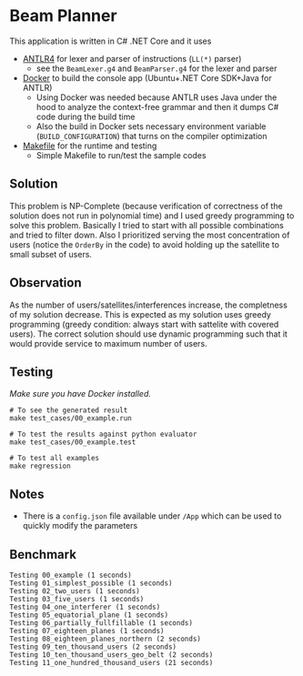 # Beam Planner

This application is written in C# .NET Core and it uses
- [ANTLR4](https://www.antlr.org/) for lexer and parser of instructions (`LL(*)` parser)
  - see the `BeamLexer.g4` and `BeamParser.g4` for the lexer and parser 
- [Docker](https://www.docker.com/) to build the console app (Ubuntu+.NET Core SDK+Java for ANTLR)
  - Using Docker was needed because ANTLR uses Java under the hood to analyze the context-free grammar
  and then it dumps C# code during the build time
  - Also the build in Docker sets necessary environment variable (`BUILD_CONFIGURATION`) that turns on 
  the compiler optimization
- [Makefile](https://www.gnu.org/software/make/manual/make.html) for the runtime and testing
  - Simple Makefile to run/test the sample codes

## Solution
This problem is NP-Complete (because verification of correctness of the solution does not 
run in polynomial time) and I used greedy programming to solve this problem. Basically I tried to
start with all possible combinations and tried to filter down. Also I prioritized serving the most
concentration of users (notice the `OrderBy` in the code) to avoid holding up the satellite to small
subset of users.

## Observation
As the number of users/satellites/interferences increase, the completness of my solution decrease. This is expected 
as my solution uses greedy programming (greedy condition: always start with sattelite with covered users). The correct
solution should use dynamic programming such that it would provide service to maximum number of users.

## Testing

_Make sure you have Docker installed._

```shell
# To see the generated result
make test_cases/00_example.run

# To test the results against python evaluator
make test_cases/00_example.test

# To test all examples
make regression
```

## Notes 

- There is a `config.json` file available under `/App` which can be used to quickly modify the parameters

## Benchmark

```shell
Testing 00_example (1 seconds)
Testing 01_simplest_possible (1 seconds)
Testing 02_two_users (1 seconds)
Testing 03_five_users (1 seconds)
Testing 04_one_interferer (1 seconds)
Testing 05_equatorial_plane (1 seconds)
Testing 06_partially_fullfillable (1 seconds)
Testing 07_eighteen_planes (1 seconds)
Testing 08_eighteen_planes_northern (2 seconds)
Testing 09_ten_thousand_users (2 seconds)
Testing 10_ten_thousand_users_geo_belt (2 seconds)
Testing 11_one_hundred_thousand_users (21 seconds)
```
